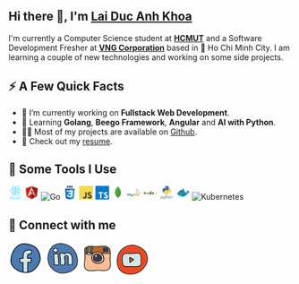 <h2>Hi there 👋, I'm <a href="https://www.facebook.com/khoa.lai208/">Lai Duc Anh Khoa</a></h2>
<p>I'm currently a Computer Science student at <strong><a href="https://www.hcmut.edu.vn/vi">HCMUT</a></strong> and a Software Development Fresher at <strong><a href="https://vng.com.vn/">VNG Corporation</a></strong> based in 🌁 Ho Chi Minh City. I am learning a couple of new technologies and working on some side projects.</p>
<!-- <img align="right" src="https://media1.giphy.com/media/13HgwGsXF0aiGY/giphy.gif" /> -->

## ⚡️ A Few Quick Facts
<ul>
<li>🔭 I’m currently working on <strong>Fullstack Web Development</strong>.</li>
<li>🧐 Learning <strong>Golang</strong>, <strong>Beego Framework</strong>, <strong>Angular</strong> and <strong>AI with Python</strong>.</li>
<li>👨‍💻 Most of my projects are available on <a href="https://github.com/khoalda">Github</a>.</li>
<li>📙 Check out my <a href="">resume</a>.</li>
</ul>

## 🚀 Some Tools I Use
<p align="left">
<img src="https://raw.githubusercontent.com/devicons/devicon/master/icons/react/react-original-wordmark.svg" alt="react" width="25" height="25" />
<img src="https://raw.githubusercontent.com/devicons/devicon/master/icons/angularjs/angularjs-original.svg" alt="angular-js" width="25" height="25" />
<img src="https://cdn.jsdelivr.net/gh/devicons/devicon/icons/go/go-original.svg" alt="Go" width="25" height="25" />
<img src="https://raw.githubusercontent.com/devicons/devicon/master/icons/css3/css3-original-wordmark.svg" alt="css3" width="25" height="25" />
<img src="https://raw.githubusercontent.com/devicons/devicon/master/icons/javascript/javascript-original.svg" alt="javascript" width="25" height="25" />
<img src="https://raw.githubusercontent.com/devicons/devicon/master/icons/typescript/typescript-original.svg" alt="typescript" width="25" height="25" />
<img src="https://raw.githubusercontent.com/devicons/devicon/master/icons/mongodb/mongodb-original.svg" alt="mongodb" width="25" height="25" />
<img src="https://raw.githubusercontent.com/devicons/devicon/master/icons/mysql/mysql-original-wordmark.svg" alt="mysql" width="25" height="25" />
<img src="https://raw.githubusercontent.com/devicons/devicon/master/icons/nodejs/nodejs-original-wordmark.svg" alt="nodejs" width="25" height="25" />
<img src="https://raw.githubusercontent.com/devicons/devicon/master/icons/python/python-original-wordmark.svg" alt="python" width="25" height="25" />
<img src="https://raw.githubusercontent.com/devicons/devicon/master/icons/docker/docker-original.svg" alt="Docker" width="25" height="25" />
<img src="https://www.vectorlogo.zone/logos/kubernetes/kubernetes-icon.svg" alt="Kubernetes" width="25" height="25" />
</p>

## 🔌 Connect with me
[![website](./img/facebook.svg)](https://www.facebook.com/khoa.lai208)
[![website](./img/linkedin.svg)](https://www.linkedin.com/in/khoalai208)
[![website](./img/instagram.svg)](https://www.instagram.com/dreamm.08)
[![website](./img/youtube.svg)](https://www.youtube.com/channel/UC50L7fGhYYbRh0C1qRl1eng)

